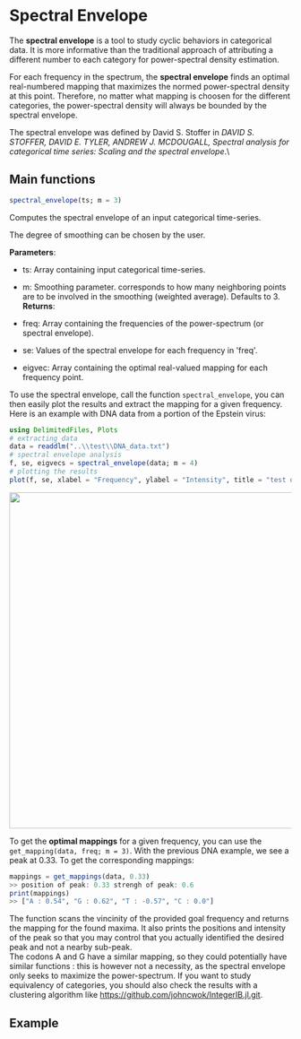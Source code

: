 # Spectral Envelope

The **spectral envelope** is a tool to study cyclic behaviors in categorical data. It is more informative than the traditional approach of attributing a different number to each category for power-spectral density estimation. <br/>

For each frequency in the spectrum, the **spectral envelope** finds an optimal real-numbered mapping that maximizes the normed power-spectral density at this point. Therefore, no matter what mapping is choosen for the different categories, the power-spectral density will always be bounded by the spectral envelope.

The spectral envelope was defined by David S. Stoffer in *DAVID S. STOFFER, DAVID E. TYLER, ANDREW J. MCDOUGALL, Spectral analysis for categorical time series: Scaling and the spectral envelope*.\

## Main functions
```Julia
spectral_envelope(ts; m = 3)
```
Computes the spectral envelope of an input categorical time-series.

The degree of smoothing can be chosen by the user.

**Parameters**:

* ts: Array containing input categorical time-series.
* m: Smoothing parameter. corresponds to how many neighboring points
        are to be involved in the smoothing (weighted average). Defaults to 3.
**Returns**:

* freq: Array containing the frequencies of the power-spectrum (or spectral envelope).
* se: Values of the spectral envelope for each frequency in 'freq'.
* eigvec: Array containing the optimal real-valued mapping for each frequency point.

To use the spectral envelope, call the function ```spectral_envelope```, you can then easily plot the results and extract the mapping for a given frequency.
Here is an example with DNA data from a portion of the Epstein virus:
```Julia
using DelimitedFiles, Plots
# extracting data
data = readdlm("..\\test\\DNA_data.txt")
# spectral envelope analysis
f, se, eigvecs = spectral_envelope(data; m = 4)
# plotting the results
plot(f, se, xlabel = "Frequency", ylabel = "Intensity", title = "test data: extract of Epstein virus DNA", label = "spectral envelope")
```
<img src=https://user-images.githubusercontent.com/34754896/91556982-eef72680-e933-11ea-85f3-fab6aea17258.PNG width = "600">


To get the **optimal mappings** for a given frequency, you can use the ```get_mapping(data, freq; m = 3)```. With the previous DNA example, we see a peak at 0.33. To get the corresponding mappings:
```Julia
mappings = get_mappings(data, 0.33)
>> position of peak: 0.33 strengh of peak: 0.6
print(mappings)
>> ["A : 0.54", "G : 0.62", "T : -0.57", "C : 0.0"]
```

The function scans the vincinity of the provided goal frequency and returns the mapping for the found maxima. It also prints the positions and intensity of the peak so that you may control that you actually identified the desired peak and not a nearby sub-peak.<br/>
The codons A and G have a similar mapping, so they could potentially have similar functions : this is however not a necessity, as the spectral envelope only seeks to maximize the power-spectrum. If you want to study equivalency of categories, you should also check the results with a clustering algorithm like https://github.com/johncwok/IntegerIB.jl.git.

## Example
